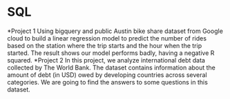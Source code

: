 # SQL
*Project 1
Using bigquery and public Austin bike share dataset from Google cloud to build a linear regression model to predict the number of rides based on the station where the trip starts and the hour when the trip started. The result shows our model performs badly, having a negative R squared.
*Project 2
In this project, we analyze international debt data collected by The World Bank. The dataset contains information about the amount of debt (in USD) owed by developing countries across several categories. We are going to find the answers to some questions in this dataset.
